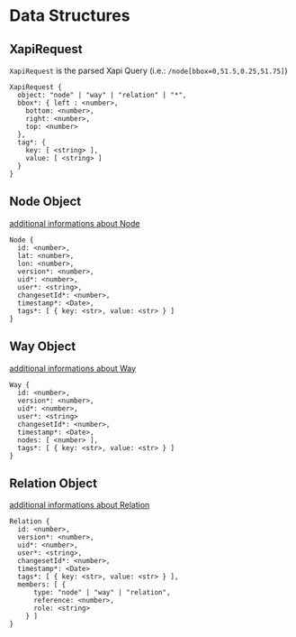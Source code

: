 Data Structures
===============

XapiRequest
--------------

`XapiRequest` is the parsed Xapi Query (i.e.: `/node[bbox=0,51.5,0.25,51.75]`)

    XapiRequest {
      object: "node" | "way" | "relation" | "*",
      bbox*: { left : <number>,
        bottom: <number>,
        right: <number>,
        top: <number>
      },
      tag*: {
        key: [ <string> ],
        value: [ <string> ]
      }
    }

Node Object
-----------

[additional informations about Node](http://wiki.openstreetmap.org/wiki/Node)

    Node {
      id: <number>,
      lat: <number>,
      lon: <number>,
      version*: <number>,
      uid*: <number>,
      user*: <string>,
      changesetId*: <number>,
      timestamp*: <Date>,
      tags*: [ { key: <str>, value: <str> } ]
    }

Way Object
----------

[additional informations about Way](http://wiki.openstreetmap.org/wiki/Ways)

    Way {
      id: <number>,
      version*: <number>,
      uid*: <number>,
      user*: <string>
      changesetId*: <number>,
      timestamp*: <Date>,
      nodes: [ <number> ],
      tags*: [ { key: <str>, value: <str> } ]
    }

Relation Object
---------------

[additional informations about Relation](http://wiki.openstreetmap.org/wiki/Relations)

    Relation {
      id: <number>,
      version*: <number>,
      uid*: <number>,
      user*: <string>,
      changesetId*: <number>,
      timestamp*: <Date>
      tags*: [ { key: <str>, value: <str> } ],
      members: [ {
          type: "node" | "way" | "relation",
          reference: <number>,
          role: <string>
        } ]
    }

